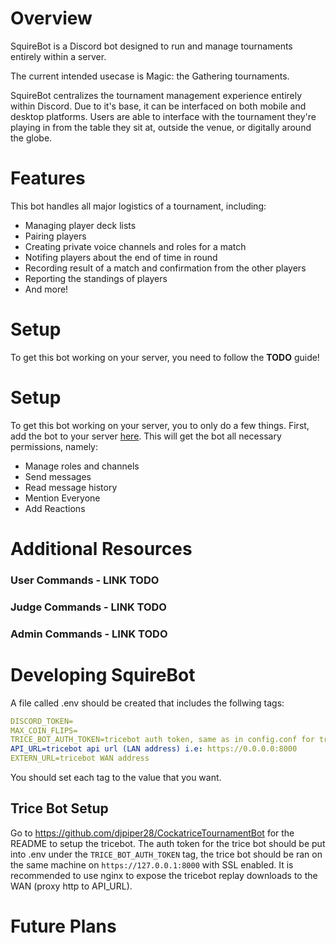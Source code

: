 # Overview

SquireBot is a Discord bot designed to run and manage tournaments entirely within a server.

The current intended usecase is Magic: the Gathering tournaments.

SquireBot centralizes the tournament management experience entirely within Discord. Due to it's base, it can be interfaced on both mobile and desktop platforms. Users are able to interface with the tournament they're playing in from the table they sit at, outside the venue, or digitally around the globe.

# Features

This bot handles all major logistics of a tournament, including:
 - Managing player deck lists
 - Pairing players
 - Creating private voice channels and roles for a match
 - Notifing players about the end of time in round
 - Recording result of a match and confirmation from the other players
 - Reporting the standings of players
 - And more!

# Setup

To get this bot working on your server, you need to follow the **TODO** guide!

# Setup

To get this bot working on your server, you to only do a few things.
First, add the bot to your server [here]("https://discord.com/api/oauth2/authorize?client_id=784967512106074183&permissions=268634192&scope=bot").
This will get the bot all necessary permissions, namely:
 - Manage roles and channels
 - Send messages
 - Read message history
 - Mention Everyone
 - Add Reactions

# Additional Resources

### User Commands - LINK TODO

### Judge Commands - LINK TODO

### Admin Commands - LINK TODO

# Developing SquireBot
A file called .env should be created that includes the follwing tags:
```yaml
DISCORD_TOKEN=
MAX_COIN_FLIPS=
TRICE_BOT_AUTH_TOKEN=tricebot auth token, same as in config.conf for tricebot
API_URL=tricebot api url (LAN address) i.e: https://0.0.0.0:8000
EXTERN_URL=tricebot WAN address
```
You should set each tag to the value that you want.

## Trice Bot Setup
Go to https://github.com/djpiper28/CockatriceTournamentBot for the README to setup the tricebot.
The auth token for the trice bot should be put into .env under the `TRICE_BOT_AUTH_TOKEN` tag,
the trice bot should be ran on the same machine on `https://127.0.0.1:8000` with SSL enabled.
It is recommended to use nginx to expose the tricebot replay downloads to the WAN (proxy http 
to API_URL).



# Future Plans





